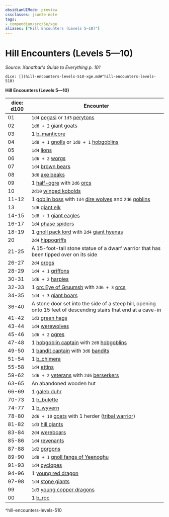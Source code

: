```yaml
---
obsidianUIMode: preview
cssclasses: json5e-note
tags:
- compendium/src/5e/xge
aliases: ["Hill Encounters (Levels 5—10)"]
---
```

# Hill Encounters (Levels 5—10)
*Source: Xanathar's Guide to Everything p. 101* 

`dice: [](hill-encounters-levels-510-xge.md#^hill-encounters-levels-510)`

**Hill Encounters (Levels 5—10)**

| dice: d100 | Encounter |
|------------|-----------|
| 01 | `1d4` [pegasi](b_pegasus.md) or `1d3` [perytons](b_peryton.md) |
| 02 | `1d6 + 2` [giant goats](b_giant-goat.md) |
| 03 | 1 [b_manticore](b_manticore.md) |
| 04 | `1d8 + 1` [gnolls](b_gnoll.md) or `1d8 + 1` [hobgoblins](b_hobgoblin.md) |
| 05 | `1d4` [lions](b_lion.md) |
| 06 | `1d6 + 2` [worgs](b_worg.md) |
| 07 | `1d4` [brown bears](b_brown-bear.md) |
| 08 | `3d6` [axe beaks](b_axe-beak.md) |
| 09 | 1 [half-ogre](b_half-ogre-ogrillon.md) with `2d6` [orcs](b_orc.md) |
| 10 | `2d10` [winged kobolds](b_winged-kobold.md) |
| 11-12 | 1 [goblin boss](b_goblin-boss.md) with `1d4` [dire wolves](b_dire-wolf.md) and `2d6` [goblins](b_goblin.md) |
| 13 | `1d6` [giant elk](b_giant-elk.md) |
| 14-15 | `1d8 + 1` [giant eagles](b_giant-eagle.md) |
| 16-17 | `1d4` [phase spiders](b_phase-spider.md) |
| 18-19 | 1 [gnoll pack lord](b_gnoll-pack-lord.md) with `2d4` [giant hyenas](b_giant-hyena.md) |
| 20 | `2d4` [hippogriffs](b_hippogriff.md) |
| 21-25 | A 15-foot-tall stone statue of a dwarf warrior that has been tipped over on its side |
| 26-27 | `2d4` [orogs](b_orog.md) |
| 28-29 | `1d4 + 1` [griffons](b_griffon.md) |
| 30-31 | `1d6 + 2` [harpies](b_harpy.md) |
| 32-33 | 1 [orc Eye of Gruumsh](b_orc-eye-of-gruumsh.md) with `2d6 + 3` [orcs](b_orc.md) |
| 34-35 | `1d4 + 3` [giant boars](b_giant-boar.md) |
| 36-40 | A stone door set into the side of a steep hill, opening onto 15 feet of descending stairs that end at a cave-in |
| 41-42 | `1d3` [green hags](2.%20GM%20Tools/5eTools%20Compendium%20&%20Rules/z_compendium/bestiary/fey/b_green-hag.md) |
| 43-44 | `1d4` [werewolves](b_werewolf.md) |
| 45-46 | `1d6 + 2` [ogres](b_ogre.md) |
| 47-48 | 1 [hobgoblin captain](b_hobgoblin-captain.md) with `2d8` [hobgoblins](b_hobgoblin.md) |
| 49-50 | 1 [bandit captain](b_bandit-captain.md) with `3d6` [bandits](b_bandit.md) |
| 51-54 | 1 [b_chimera](b_chimera.md) |
| 55-58 | `1d4` [ettins](b_ettin.md) |
| 59-62 | `1d6 + 2` [veterans](b_veteran.md) with `2d6` [berserkers](b_berserker.md) |
| 63-65 | An abandoned wooden hut |
| 66-69 | 1 [galeb duhr](b_galeb-duhr.md) |
| 70-73 | 1 [b_bulette](b_bulette.md) |
| 74-77 | 1 [b_wyvern](b_wyvern.md) |
| 78-80 | `2d6 + 10` [goats](b_goat.md) with 1 herder ([tribal warrior](b_tribal-warrior.md)) |
| 81-82 | `1d3` [hill giants](b_hill-giant.md) |
| 83-84 | `2d4` [wereboars](b_wereboar.md) |
| 85-86 | `1d4` [revenants](b_revenant.md) |
| 87-88 | `1d2` [gorgons](b_gorgon.md) |
| 89-90 | `1d8 + 1` [gnoll fangs of Yeenoghu](b_gnoll-fang-of-yeenoghu.md) |
| 91-93 | `1d4` [cyclopes](b_cyclops.md) |
| 94-96 | 1 [young red dragon](b_young-red-dragon.md) |
| 97-98 | `1d4` [stone giants](b_stone-giant.md) |
| 99 | `1d3` [young copper dragons](b_young-copper-dragon.md) |
| 00 | 1 [b_roc](b_roc.md) |
^hill-encounters-levels-510